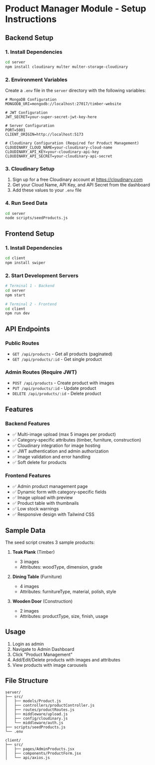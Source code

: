 # Product Manager Module - Setup Instructions

## Backend Setup

### 1. Install Dependencies
```bash
cd server
npm install cloudinary multer multer-storage-cloudinary
```

### 2. Environment Variables
Create a `.env` file in the `server` directory with the following variables:

```env
# MongoDB Configuration
MONGODB_URI=mongodb://localhost:27017/timber-website

# JWT Configuration
JWT_SECRET=your-super-secret-jwt-key-here

# Server Configuration
PORT=5001
CLIENT_ORIGIN=http://localhost:5173

# Cloudinary Configuration (Required for Product Management)
CLOUDINARY_CLOUD_NAME=your-cloudinary-cloud-name
CLOUDINARY_API_KEY=your-cloudinary-api-key
CLOUDINARY_API_SECRET=your-cloudinary-api-secret
```

### 3. Cloudinary Setup
1. Sign up for a free Cloudinary account at https://cloudinary.com
2. Get your Cloud Name, API Key, and API Secret from the dashboard
3. Add these values to your `.env` file

### 4. Run Seed Data
```bash
cd server
node scripts/seedProducts.js
```

## Frontend Setup

### 1. Install Dependencies
```bash
cd client
npm install swiper
```

### 2. Start Development Servers
```bash
# Terminal 1 - Backend
cd server
npm start

# Terminal 2 - Frontend
cd client
npm run dev
```

## API Endpoints

### Public Routes
- `GET /api/products` - Get all products (paginated)
- `GET /api/products/:id` - Get single product

### Admin Routes (Require JWT)
- `POST /api/products` - Create product with images
- `PUT /api/products/:id` - Update product
- `DELETE /api/products/:id` - Delete product

## Features

### Backend Features
- ✅ Multi-image upload (max 5 images per product)
- ✅ Category-specific attributes (timber, furniture, construction)
- ✅ Cloudinary integration for image hosting
- ✅ JWT authentication and admin authorization
- ✅ Image validation and error handling
- ✅ Soft delete for products

### Frontend Features
- ✅ Admin product management page
- ✅ Dynamic form with category-specific fields
- ✅ Image upload with preview
- ✅ Product table with thumbnails
- ✅ Low stock warnings
- ✅ Responsive design with Tailwind CSS

## Sample Data

The seed script creates 3 sample products:

1. **Teak Plank** (Timber)
   - 3 images
   - Attributes: woodType, dimension, grade

2. **Dining Table** (Furniture)
   - 4 images
   - Attributes: furnitureType, material, polish, style

3. **Wooden Door** (Construction)
   - 2 images
   - Attributes: productType, size, finish, usage

## Usage

1. Login as admin
2. Navigate to Admin Dashboard
3. Click "Product Management"
4. Add/Edit/Delete products with images and attributes
5. View products with image carousels

## File Structure

```
server/
├── src/
│   ├── models/Product.js
│   ├── controllers/productController.js
│   ├── routes/productRoutes.js
│   ├── middleware/upload.js
│   ├── config/cloudinary.js
│   └── middleware/auth.js
├── scripts/seedProducts.js
└── .env

client/
├── src/
│   ├── pages/AdminProducts.jsx
│   ├── components/ProductForm.jsx
│   └── api/axios.js
```










